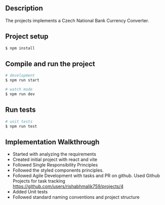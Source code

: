 
## Description

The projects implements a Czech National Bank Currency Converter.

## Project setup

```bash
$ npm install
```

## Compile and run the project

```bash
# development
$ npm run start

# watch mode
$ npm run dev

```

## Run tests

```bash
# unit tests
$ npm run test
```

## Implementation Walkthrough
- Started with analyzing the requirements
- Created initial project with react and vite
- Followed Single Responsibility Principles
- Followed the styled components principles.
- Followed Agile Development with tasks and PR on github. Used Github Projects for task tracking https://github.com/users/rishabhmalik759/projects/4
- Added Unit tests
- Followed standard naming conventions and project structure
